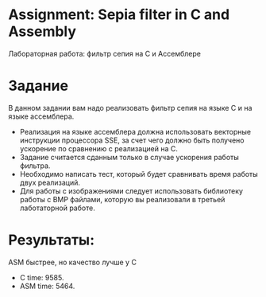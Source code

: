 # Assignment: Sepia filter in C and Assembly

Лабораторная работа: фильтр сепия на C и Ассемблере

# Задание

В данном задании вам надо реализовать фильтр сепия на языке C и на языке ассемблера. 
- Реализация на языке ассемблера должна использовать векторные инструкции процессора SSE, за счет чего должно быть получено ускорение по сравнению с реализацией на C. 
- Задание считается сданным только в случае ускорения работы фильтра.
- Необходимо написать тест, который будет сравнивать время работы двух реализаций.
- Для работы с изображениями следует использовать библиотеку работы с BMP файлами, которую вы реализовали в третьей лаботаторной работе.

# Результаты:

ASM быстрее, но качество лучше у С
- С time: 9585.
- ASM time: 5464.
